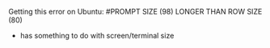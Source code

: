 Getting this error on Ubuntu:
#PROMPT SIZE (98) LONGER THAN ROW SIZE (80)
- has something to do with screen/terminal size

